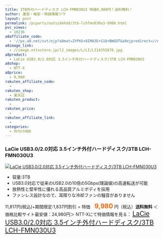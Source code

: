 ```yaml
---
title: 3TB外付ハードディスク LCH-FMN030U3 特価9,980円！送料無料！
author: 激安・格安・特価情報ツウ
layout: post
permalink: /pcparts/outsidehdd/3tb-lchfmn030u3-9980.html
pvc_views:
  - 10236
a8affiliate_code:
  - '//px.a8.net/svt/ejp?a8mat=ZYP6S+8IMA3E+S1Q+BWGDT&a8ejpredirect=//nttxstore.jp/_II_LI14355870'
a8image_link:
  - //image.nttxstore.jp/l2_images/L/LI/LI14355870.jpg
a8product:
  - LaCie USB3.0/2.0対応 3.5インチ外付ハードディスク/3TB LCH-FMN030U3
a8shop:
  - NTT-X
a8price:
  - 9,980
rakuten_affiliate_code:
  -
rakuten_shop:
  - 楽天店
rakuten_product:
  -
rakuten_price:
  -
rakuten_affiliate_link:
  -
categories:
  - 外付けHDD
---
```

### LaCie USB3.0/2.0対応 3.5インチ外付ハードディスク/3TB LCH-FMN030U3

<div class="img-bg2 img_L">
  <a title="LaCie USB3.0/2.0対応 3.5インチ外付ハードディスク/3TB LCH-FMN030U3" href="//px.a8.net/svt/ejp?a8mat=ZYP6S+8IMA3E+S1Q+BWGDT&a8ejpredirect=//nttxstore.jp/_II_LI14355870" target="_blank"><img src="//i0.wp.com/image.nttxstore.jp/l2_images/L/LI/LI14355870.jpg?resize=120%2C120" border="0" alt="LaCie USB3.0/2.0対応 3.5インチ外付ハードディスク/3TB LCH-FMN030U3" style="border: 0pt none;" data-recalc-dims="1" /></a>
</div>

<!--more-->

  * 容量:3TB
  * USB3.0対応で従来のUSB2.0の10倍の5Gbps(理論値)の高速転送が可能
  * 放熱性と堅牢性に優れる高品質アルミボディを採用
  * ファンレス設計なので、耳障りな冷却ファンの騒音がありません

11,817円(税込)+期間限定:1,837円割引 = 特価　<span style="color: #ff6600; font-size: 150%;"><strong>9,980</strong></span> 円（税込）**送料無料**
＜価格比較サイト最安値：24,980円＞
NTT-Xにて特価情報を見る： <span style="font-size: 150%;"><a href="//px.a8.net/svt/ejp?a8mat=ZYP6S+8IMA3E+S1Q+BWGDT&a8ejpredirect=//nttxstore.jp/_II_LI14355870" target="_blank">LaCie USB3.0/2.0対応 3.5インチ外付ハードディスク/3TB LCH-FMN030U3</a></span>